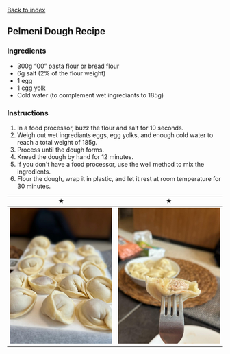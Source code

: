 [Back to index](../index.MD)

## Pelmeni Dough Recipe

### Ingredients
- 300g “00” pasta flour or bread flour
- 6g salt (2% of the flour weight)
- 1 egg
- 1 egg yolk
- Cold water (to complement wet ingrediants to 185g)

### Instructions
1. In a food processor, buzz the flour and salt for 10 seconds.
2. Weigh out wet ingrediants eggs, egg yolks, and enough cold water to reach a total weight of 185g.
3. Process until the dough forms.
4. Knead the dough by hand for 12 minutes.
5. If you don't have a food processor, use the well method to mix the ingredients.
6. Flour the dough, wrap it in plastic, and let it rest at room temperature for 30 minutes.

 ★ | ★ 
:--:|:--:
![Pilmeni](../images/pilmeni1.jpg) | ![Pilmeni](../images/pilmeni2.jpg)
